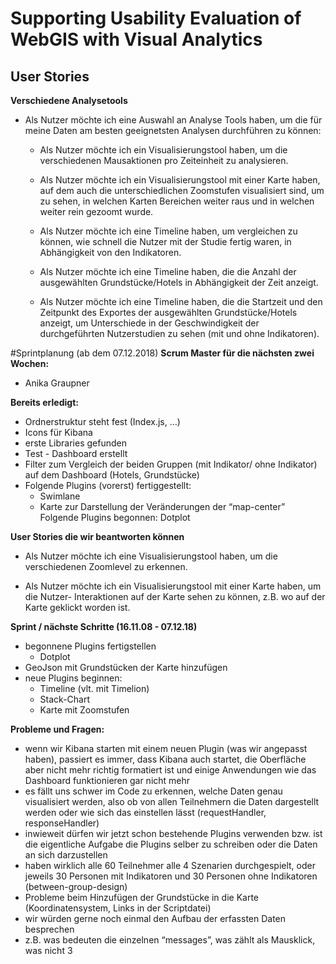 # Supporting Usability Evaluation of WebGIS with Visual Analytics   
## User Stories

**Verschiedene Analysetools**   

- Als Nutzer möchte ich eine Auswahl an Analyse Tools haben, um die für meine Daten am besten geeignetsten Analysen durchführen zu können:

  - Als Nutzer möchte ich ein Visualisierungstool haben, um die verschiedenen Mausaktionen pro Zeiteinheit zu analysieren.

  - Als Nutzer möchte ich ein Visualisierungstool mit einer Karte haben, auf dem auch die unterschiedlichen Zoomstufen visualisiert sind, um zu sehen, in welchen Karten Bereichen weiter raus und in welchen weiter rein gezoomt wurde. 

  - Als Nutzer möchte ich eine Timeline haben, um vergleichen zu können, wie schnell die Nutzer mit der Studie fertig waren, in Abhängigkeit von den Indikatoren.

  - Als Nutzer möchte ich eine Timeline haben, die die Anzahl der ausgewählten Grundstücke/Hotels in Abhängigkeit der Zeit anzeigt.

  - Als Nutzer möchte ich eine Timeline haben, die die Startzeit und den Zeitpunkt des Exportes der ausgewählten Grundstücke/Hotels anzeigt, um Unterschiede in der Geschwindigkeit der durchgeführten Nutzerstudien zu sehen (mit und ohne Indikatoren). 


#Sprintplanung (ab dem 07.12.2018)
**Scrum Master für die nächsten zwei Wochen:**

 - Anika Graupner
 
**Bereits erledigt:**

- Ordnerstruktur steht fest (Index.js, …)
- Icons für Kibana
- erste Libraries gefunden 
- Test - Dashboard erstellt
- Filter zum Vergleich der beiden Gruppen (mit Indikator/ ohne Indikator) auf dem Dashboard (Hotels, Grundstücke)
- Folgende Plugins (vorerst) fertiggestellt:
  - Swimlane
  - Karte zur Darstellung der Veränderungen der “map-center”
Folgende Plugins begonnen:
Dotplot

**User Stories die wir beantworten können**

- Als Nutzer möchte ich eine Visualisierungstool haben, um die verschiedenen Zoomlevel zu erkennen. 

- Als Nutzer möchte ich ein Visualisierungstool mit einer Karte haben, um die Nutzer- Interaktionen auf der Karte sehen zu können, z.B. wo auf der Karte geklickt worden ist.

**Sprint / nächste Schritte (16.11.08 - 07.12.18)**

- begonnene Plugins fertigstellen 
  - Dotplot
- GeoJson mit Grundstücken der Karte hinzufügen 
- neue Plugins beginnen:
  - Timeline (vlt. mit Timelion)
  - Stack-Chart
  - Karte mit Zoomstufen 

**Probleme und Fragen:**

- wenn wir Kibana starten mit einem neuen Plugin (was wir angepasst haben), passiert
es immer, dass Kibana auch startet, die Oberfläche aber nicht mehr richtig formatiert
ist und einige Anwendungen wie das Dashboard funktionieren gar nicht mehr
- es fällt uns schwer im Code zu erkennen, welche Daten genau visualisiert werden,
also ob von allen Teilnehmern die Daten dargestellt werden oder wie sich das
einstellen lässt (requestHandler, responseHandler)
- inwieweit dürfen wir jetzt schon bestehende Plugins verwenden bzw. ist die
eigentliche Aufgabe die Plugins selber zu schreiben oder die Daten an sich
darzustellen
- haben wirklich alle 60 Teilnehmer alle 4 Szenarien durchgespielt, oder jeweils 30
Personen mit Indikatoren und 30 Personen ohne Indikatoren
(between-group-design)
- Probleme beim Hinzufügen der Grundstücke in die Karte (Koordinatensystem, Links
in der Scriptdatei)
- wir würden gerne noch einmal den Aufbau der erfassten Daten besprechen
 - z.B. was bedeuten die einzelnen “messages”, was zählt als Mausklick, was
nicht
3

